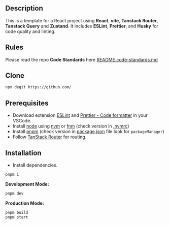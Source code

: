 ## Description

This is a template for a React project using **React**, **vite**, **Tanstack Router**, **Tanstack Query** and **Zustand**. It includes **ESLint**, **Prettier**, and **Husky** for code quality and linting.

## Rules

Please read the repo **Code Standards** here [README.code-standards.md](./README.code-standards.md)

## Clone

```bash
npx degit https://github.com/
```

## Prerequisites

- Download extension [ESLint](https://marketplace.visualstudio.com/items?itemName=dbaeumer.vscode-eslint) and [Prettier - Code formatter](https://marketplace.visualstudio.com/items?itemName=esbenp.prettier-vscode) in your VSCode.
- Install [node](https://nodejs.org/en) using [nvm](https://github.com/nvm-sh/nvm) or [fnm](https://github.com/Schniz/fnm) (check version in [.nvmrc](./.nvmrc))
- Install [pnpm](https://pnpm.io/) (check version in [package.json](./package.json) file look for `packageManager`)
- Follow [TanStack Router](https://tanstack.com/router/latest/docs/framework/react/overview) for routing.

## Installation

- Install dependencies.

```bash
pnpm i
```

**Development Mode:**

```bash
pnpm dev
```

**Production Mode:**

```bash
pnpm build
pnpm start
```
